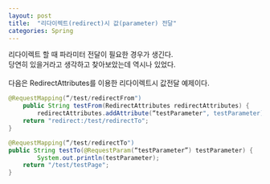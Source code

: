 ```yaml
---
layout: post
title:  "리다이렉트(redirect)시 값(parameter) 전달"
categories: Spring
---
```


리다이렉트 할 때 파라미터 전달이 필요한 경우가 생긴다. <br>
당연히 있을거라고 생각하고 찾아보았는데 역시나 있었다. <br>
<br>
다음은 RedirectAttributes를 이용한 리다이렉트시 값전달 예제이다. 

```java
@RequestMapping(“/test/redirectFrom") 
    public String testFrom(RedirectAttributes redirectAttributes) {
        redirectAttributes.addAttribute(“testParameter", testParameter);
    return "redirect:/test/redirectTo";
}
```
```java
@RequestMapping(“/test/redirectTo")
public String testTo(@RequestParam(“testParameter”) testParameter) {
        System.out.println(testParameter);
    return "/test/testPage";
}
```

